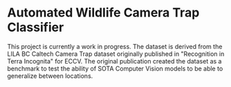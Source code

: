 # Automated Wildlife Camera Trap Classifier

This project is currently a work in progress. The dataset is derived from the LILA BC Caltech Camera Trap dataset originally published in "Recognition in Terra Incognita" for ECCV. The original publication created 
the dataset as a benchmark to test the ability of SOTA Computer Vision models to be able to generalize between locations.
